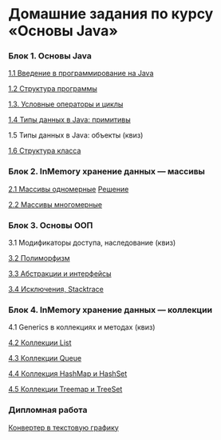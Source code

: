 # Домашние задания по курсу «Основы Java»

### Блок 1. Основы Java

[1.1 Введение в программирование на Java](introduction)

[1.2	Структура программы](program-structure)

[1.3.   Условные операторы и циклы](conditional-statements-cycles)

[1.4	Типы данных в Java: примитивы](primitive-types)

1.5	Типы данных в Java: объекты (квиз)

[1.6	Структура класса](class-structure)


### Блок 2. InMemory хранение данных — массивы

[2.1	Массивы одномерные](https://github.com/MarselFazlyev/java-homeworks/blob/master/one-dimensional-array/README.md)   [Решение]()

[2.2	Массивы многомерные](multidimensional-array)


### Блок 3. Основы ООП

3.1	Модификаторы доступа, наследование (квиз)	

[3.2	Полиморфизм](polymorphism)

[3.3	Абстракции и интерфейсы](abstractions-interfaces)

[3.4  Исключения, Stacktrace](exceptions)


### Блок 4. InMemory хранение данных — коллекции

4.1 Generics в коллекциях и методах (квиз)

[4.2	Коллекции List](list)

[4.3	Коллекции Queue](queue)

[4.4	Коллекция HashMap и HashSet](hash-collections)

[4.5	Коллекции Treemap и TreeSet](tree-collections)

### Дипломная работа
[Конвертер в текстовую графику](diploma/diploma.md)
